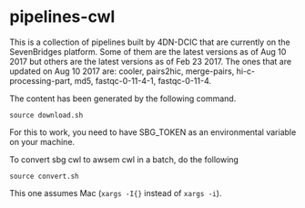 # pipelines-cwl

This is a collection of pipelines built by 4DN-DCIC that are currently on the SevenBridges platform.
Some of them are the latest versions as of Aug 10 2017 but others are the latest versions as of Feb 23 2017.
The ones that are updated on Aug 10 2017 are: cooler, pairs2hic, merge-pairs, hi-c-processing-part, md5, fastqc-0-11-4-1, fastqc-0-11-4.

The content has been generated by the following command.
```
source download.sh 
```
For this to work, you need to have SBG_TOKEN as an environmental variable on your machine.



To convert sbg cwl to awsem cwl in a batch, do the following
```
source convert.sh
```
This one assumes Mac (`xargs -I{}` instead of `xargs -i`).


